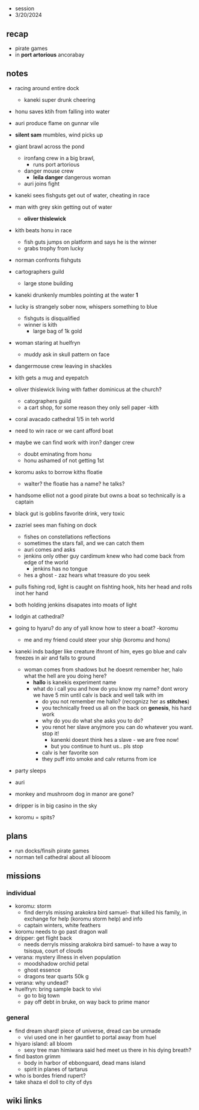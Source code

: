 #

- session
- 3/20/2024

## recap

- pirate games
- in **port artorious** ancorabay

## notes

- racing around entire dock
    - kaneki super drunk cheering
- honu saves ktih from falling into water
- auri produce flame on gunnar vile
- **silent sam** mumbles, wind picks up
- giant brawl across the pond
    - ironfang crew in a big brawl,
        - runs port artorious
    - danger mouse crew
        - **leila danger** dangerous woman
    - auri joins fight
- kaneki sees fishguts get out of water, cheating in race
- man with grey skin getting out of water
    - **oliver thislewick**
- kith beats honu in race
    - fish guts jumps on platform and says he is the winner
    - grabs trophy from lucky
- norman confronts fishguts
- cartographers guild
    - large stone building
- kaneki drunkenly mumbles pointing at the water **1**
- lucky is strangely sober now, whispers something to blue
    - fishguts is disqualified
    - winner is kith
        - large bag of 1k gold
- woman staring at huelfryn
    - muddy ask in skull pattern on face
- dangermouse crew leaving in shackles 
- kith gets a mug and eyepatch 
- oliver thislewick living with father dominicus at the church?
    - catographers guild
    - a cart shop, for some reason they only sell paper -kith
- coral avacado cathedral 1/5 in teh world
- need to win race or we cant afford boat
- maybe we can find work with iron?  danger crew
    - doubt eminating from honu
    - honu ashamed of not getting 1st
- koromu asks to borrow kiths floatie
    - walter? the floatie has a name? he talks?
- handsome elliot not a good pirate but owns a boat so technically is a  captain
- black gut is goblins favorite drink, very toxic
- zazriel sees man fishing on dock
    - fishes on constellations reflections
    - sometimes the stars fall, and we can catch them
    - auri comes and asks
    - jenkins only other guy cardimum knew who had come back from edge of the world
        - jenkins has no tongue
    - hes a ghost - zaz hears what treasure do you seek
- pulls fishing rod, light is caught on fishting hook, hits her head and rolls inot her hand
- both holding jenkins disapates into moats of light
- lodgin at cathedral?
- going to hyaru? do any of yall know how to steer a boat? -koromu
    - me and my friend could steer your ship (koromu and honu)
- kaneki inds badger like creature ifnront of him, eyes go blue and calv freezes in air and falls to ground
    - woman comes from shadows but he doesnt remember her, halo what the hell are you doing here? 
        - **hallo** is kanekis experiment name
        - what do i call you and how do you know my name? dont wrory we have 5 min until calv is back and well talk with im
            - do you not remember me hallo? (recognizz her as **stitches**)
            - you technically freed us all on the back on **genesis**, his hard work
            - why do you do what she asks you to do?
            - you renot her slave anyjmore you can do whatever you want. stop it! 
                - kanenki doesnt think hes a slave - we are free now! 
                - but you continue to hunt us.. pls stop
            - calv is her favorite son
            - they puff into smoke and calv returns from ice
- party sleeps 
- auri 

- monkey and mushroom dog in manor are gone?
- dripper is in big casino in the sky
- koromu = spits?

 

## plans

- run docks/finsih pirate games
- norman tell cathedral about all blooom

## missions

### individual

- koromu: storm
    - find derryls missing arakokra bird samuel- that killed his family, in exchange for help (koromu storm help) and info
    - captain winters, white feathers
- koromu needs to go past dragon wall
- dripper: get flight back
    - needs derryls missing arakokra bird samuel- to have a way to tsisqua, court of clouds
- verana: mystery illness in elven population
    - moodshadow orchid petal
    - ghost essence
    - dragons tear quarts 50k g
- verana: why undead?
- huelfryn: bring sample back to vivi
    - go to big town
    - pay off debt in bruke, on way back to prime manor

### general

- find dream shard! piece of universe, dread can be unmade
    - vivi used one in her gauntlet to portal away from huel
- hiyaro island: all bloom
    - sexy tree man himiwara said hed meet us there in his dying breath?
- find baston grimm
    - body in harbor of ebbonguard, dead mans island
    - spirit in planes of tartarus
- who is bordes friend rupert?
- take shaza el doll to city of dys

## wiki links


